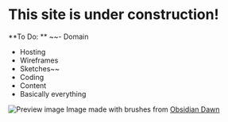 # This site is under construction!

**To Do: **
~~- Domain
- Hosting
- Wireframes 
- Sketches~~
- Coding 
- Content 
- Basically everything

![Preview image](final2.png)
Image made with brushes from [Obsidian Dawn](http://www.obsidiandawn.com/)
